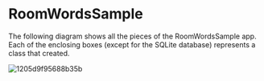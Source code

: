 # RoomWordsSample
The following diagram shows all the pieces of the RoomWordsSample app. Each of the enclosing boxes (except for the SQLite database) represents a class that created.



![1205d9f95688b35b](https://user-images.githubusercontent.com/3027757/95827705-c2109e80-0d3c-11eb-864e-8489d4a5dc4c.png)
